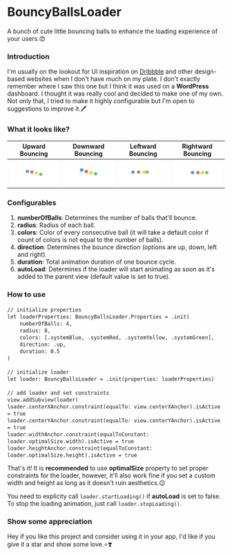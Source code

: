 # BouncyBallsLoader
A bunch of cute little bouncing balls to enhance the loading experience of your users.:heart_eyes:

### Introduction
I'm usually on the lookout for UI inspiration on [Dribbble](https://dribbble.com/) and other design-based websites when I don't have much on my plate. I don't exactly remember where I saw this one but I think it was used on a **WordPress** dashboard. I thought it was really cool and decided to make one of my own. Not only that, I tried to make it highly configurable but I'm open to suggestions to improve it.:pen:

### What it looks like?
**Upward Bouncing** | **Downward Bouncing** | **Leftward Bouncing** | **Rightward Bouncing**
------------------- | --------------------- | --------------------- | ---------------------- 
![](BouncyBallsLoaderExamples/Gifs/BouncyBallsUp.gif) | ![](BouncyBallsLoaderExamples/Gifs/BouncyBallsDown.gif) | ![](BouncyBallsLoaderExamples/Gifs/BouncyBallsLeft.gif) | ![](BouncyBallsLoaderExamples/Gifs/BouncyBallsRight.gif)

### Configurables
1. **numberOfBalls**: Determines the number of balls that'll bounce.
2. **radius**: Radius of each ball.
3. **colors**: Color of every consecutive ball (it will take a default color if count of colors is not equal to the number of balls).
4. **direction**: Determines the bounce direction (options are up, down, left and right).
5. **duration**: Total animation duration of one bounce cycle.
6. **autoLoad**: Determines if the loader will start animating as soon as it's added to the parent view (default value is set to true).

### How to use
```
// initialize properties
let loaderProperties: BouncyBallsLoader.Properties = .init(
    numberOfBalls: 4,
    radius: 8,
    colors: [.systemBlue, .systemRed, .systemYellow, .systemGreen],
    direction: .up,
    duration: 0.5
)

// initialize loader
let loader: BouncyBallsLoader = .init(properties: loaderProperties)

// add loader and set constraints
view.addSubview(loader)
loader.centerXAnchor.constraint(equalTo: view.centerXAnchor).isActive = true
loader.centerYAnchor.constraint(equalTo: view.centerYAnchor).isActive = true
loader.widthAnchor.constraint(equalToConstant: loader.optimalSize.width).isActive = true
loader.heightAnchor.constraint(equalToConstant: loader.optimalSize.height).isActive = true
```
That's it! It is **recommended** to use **optimalSize** property to set proper constraints for the loader, however, it'll also work fine if you set a custom width and height as long as it doesn't ruin aesthetics.:wink:

You need to explicity call `loader.startLoading()` if **autoLoad** is set to false. To stop the loading animation, just call `loader.stopLoading()`.

### Show some appreciation
Hey if you like this project and consider using it in your app, I'd like if you give it a star and show some love.:star::heavy_heart_exclamation:
